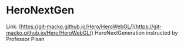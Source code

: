 # HeroNextGen
Link: [https://git-macko.github.io/Hero/HeroWebGL/](https://git-macko.github.io/Hero/HeroWebGL/)
HeroNextGeneration instructed by Professor Pisan
